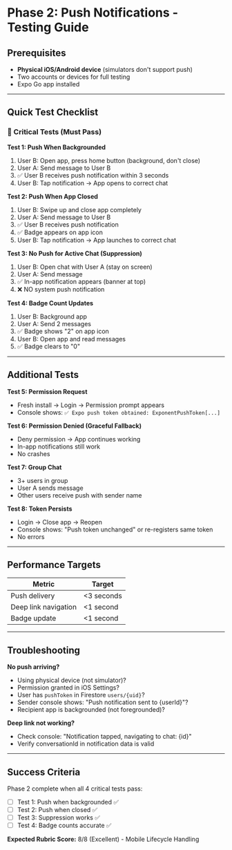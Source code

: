 # Phase 2: Push Notifications - Testing Guide

## Prerequisites
- **Physical iOS/Android device** (simulators don't support push)
- Two accounts or devices for full testing
- Expo Go app installed

---

## Quick Test Checklist

### 🔴 Critical Tests (Must Pass)

**Test 1: Push When Backgrounded**
1. User B: Open app, press home button (background, don't close)
2. User A: Send message to User B
3. ✅ User B receives push notification within 3 seconds
4. User B: Tap notification → App opens to correct chat

**Test 2: Push When App Closed**
1. User B: Swipe up and close app completely
2. User A: Send message to User B
3. ✅ User B receives push notification
4. ✅ Badge appears on app icon
5. User B: Tap notification → App launches to correct chat

**Test 3: No Push for Active Chat (Suppression)**
1. User B: Open chat with User A (stay on screen)
2. User A: Send message
3. ✅ In-app notification appears (banner at top)
4. ❌ NO system push notification

**Test 4: Badge Count Updates**
1. User B: Background app
2. User A: Send 2 messages
3. ✅ Badge shows "2" on app icon
4. User B: Open app and read messages
5. ✅ Badge clears to "0"

---

## Additional Tests

**Test 5: Permission Request**
- Fresh install → Login → Permission prompt appears
- Console shows: `✅ Expo push token obtained: ExponentPushToken[...]`

**Test 6: Permission Denied (Graceful Fallback)**
- Deny permission → App continues working
- In-app notifications still work
- No crashes

**Test 7: Group Chat**
- 3+ users in group
- User A sends message
- Other users receive push with sender name

**Test 8: Token Persists**
- Login → Close app → Reopen
- Console shows: "Push token unchanged" or re-registers same token
- No errors

---

## Performance Targets

| Metric | Target |
|--------|--------|
| Push delivery | <3 seconds |
| Deep link navigation | <1 second |
| Badge update | <1 second |

---

## Troubleshooting

**No push arriving?**
- Using physical device (not simulator)?
- Permission granted in iOS Settings?
- User has `pushToken` in Firestore `users/{uid}`?
- Sender console shows: "Push notification sent to {userId}"?
- Recipient app is backgrounded (not foregrounded)?

**Deep link not working?**
- Check console: "Notification tapped, navigating to chat: {id}"
- Verify conversationId in notification data is valid

---

## Success Criteria

Phase 2 complete when all 4 critical tests pass:
- [ ] Test 1: Push when backgrounded ✅
- [ ] Test 2: Push when closed ✅
- [ ] Test 3: Suppression works ✅
- [ ] Test 4: Badge counts accurate ✅

**Expected Rubric Score:** 8/8 (Excellent) - Mobile Lifecycle Handling
